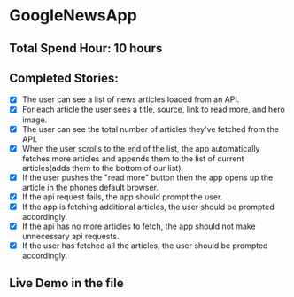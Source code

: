 # GoogleNewsApp
## Total Spend Hour: 10 hours
## Completed Stories: 
- [x] The user can see a list of news articles loaded from an API.
-   [x] For each article the user sees a title, source, link to read more, and hero image.
-   [x] The user can see the total number of articles they've fetched from the API.
-   [x] When the user scrolls to the end of the list, the app automatically fetches more articles and appends them to the list of current articles(adds them to the bottom of our list).
-   [x] If the user pushes the "read more" button then the app opens up the article in the phones default browser.
-   [x] If the api request fails, the app should prompt the user.
-   [x] If the app is fetching additional articles, the user should be prompted accordingly.
-   [x] If the api has no more articles to fetch, the app should not make unnecessary api requests.
-   [x] If the user has fetched all the articles, the user should be prompted accordingly.

## Live Demo in the file
